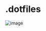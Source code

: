# .dotfiles

![image](https://github.com/user-attachments/assets/3e877e58-3c43-4660-af07-f36869a82d17)
